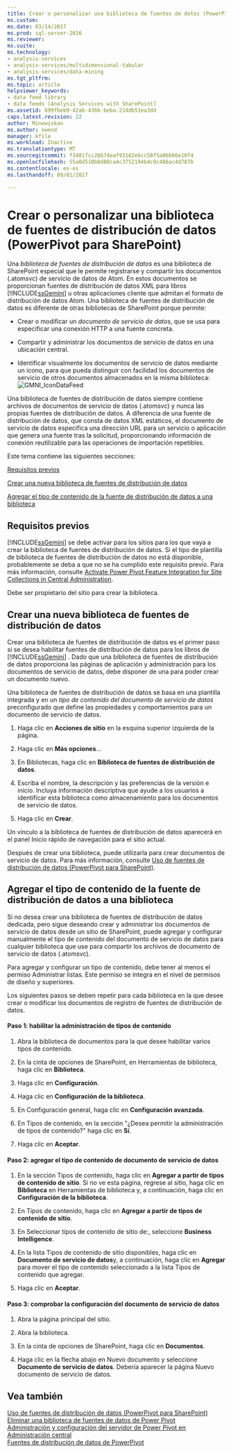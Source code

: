 ```yaml
---
title: Crear o personalizar una biblioteca de fuentes de datos (PowerPivot para SharePoint) | Documentos de Microsoft
ms.custom: 
ms.date: 03/14/2017
ms.prod: sql-server-2016
ms.reviewer: 
ms.suite: 
ms.technology:
- analysis-services
- analysis-services/multidimensional-tabular
- analysis-services/data-mining
ms.tgt_pltfrm: 
ms.topic: article
helpviewer_keywords:
- data feed library
- data feeds [Analysis Services with SharePoint]
ms.assetid: 699fbeb9-42ab-436b-beba-214db51ea3dd
caps.latest.revision: 22
author: Minewiskan
ms.author: owend
manager: kfile
ms.workload: Inactive
ms.translationtype: MT
ms.sourcegitcommit: f3481fcc2bb74eaf93182e6cc58f5a06666e10f4
ms.openlocfilehash: 55a0d510b8d80ca4c3752194b4c9c488ac4d787b
ms.contentlocale: es-es
ms.lasthandoff: 09/01/2017

---
```

# <a name="create-or-customize-a-data-feed-library-power-pivot-for-sharepoint"></a>Crear o personalizar una biblioteca de fuentes de distribución de datos (PowerPivot para SharePoint)
  Una *biblioteca de fuentes de distribución de datos* es una biblioteca de SharePoint especial que le permite registrarse y compartir los documentos (.atomsvc) de servicio de datos de Atom. En estos documentos se proporcionan fuentes de distribución de datos XML para libros [!INCLUDE[ssGemini](../../includes/ssgemini-md.md)] u otras aplicaciones cliente que admitan el formato de distribución de datos Atom. Una biblioteca de fuentes de distribución de datos es diferente de otras bibliotecas de SharePoint porque permite:  
  
-   Crear o modificar un *documento de servicio de datos*, que se usa para especificar una conexión HTTP a una fuente concreta.  
  
-   Compartir y administrar los documentos de servicio de datos en una ubicación central.  
  
-   Identificar visualmente los documentos de servicio de datos mediante un icono, para que pueda distinguir con facilidad los documentos de servicio de otros documentos almacenados en la misma biblioteca: ![GMNI_IconDataFeed](../../analysis-services/power-pivot-sharepoint/media/gmni-icondatafeed.gif "GMNI_IconDataFeed")  
  
 Una biblioteca de fuentes de distribución de datos siempre contiene archivos de documentos de servicio de datos (.atomsvc) y nunca las propias fuentes de distribución de datos. A diferencia de una fuente de distribución de datos, que consta de datos XML estáticos, el documento de servicio de datos especifica una dirección URL para un servicio o aplicación que genera una fuente tras la solicitud, proporcionando información de conexión reutilizable para las operaciones de importación repetibles.  
  
 Este tema contiene las siguientes secciones:  
  
 [Requisitos previos](#prereq)  
  
 [Crear una nueva biblioteca de fuentes de distribución de datos](#createlib)  
  
 [Agregar el tipo de contenido de la fuente de distribución de datos a una biblioteca](#addtolib)  
  
##  <a name="prereq"></a> Requisitos previos  
 [!INCLUDE[ssGemini](../../includes/ssgemini-md.md)] se debe activar para los sitios para los que vaya a crear la biblioteca de fuentes de distribución de datos. Si el tipo de plantilla de biblioteca de fuentes de distribución de datos no está disponible, probablemente se deba a que no se ha cumplido este requisito previo. Para más información, consulte [Activate Power Pivot Feature Integration for Site Collections in Central Administration](../../analysis-services/power-pivot-sharepoint/activate-power-pivot-integration-for-site-collections-in-ca.md).  
  
 Debe ser propietario del sitio para crear la biblioteca.  
  
##  <a name="createlib"></a> Crear una nueva biblioteca de fuentes de distribución de datos  
 Crear una biblioteca de fuentes de distribución de datos es el primer paso si se desea habilitar fuentes de distribución de datos para los libros de [!INCLUDE[ssGemini](../../includes/ssgemini-md.md)] . Dado que una biblioteca de fuentes de distribución de datos proporciona las páginas de aplicación y administración para los documentos de servicio de datos, debe disponer de una para poder crear un documento nuevo.  
  
 Una biblioteca de fuentes de distribución de datos se basa en una plantilla integrada y en un *tipo de contenido del documento de servicio de datos* preconfigurado que define las propiedades y comportamientos para un documento de servicio de datos.  
  
1.  Haga clic en **Acciones de sitio** en la esquina superior izquierda de la página.  
  
2.  Haga clic en **Más opciones**...  
  
3.  En Bibliotecas, haga clic en **Biblioteca de fuentes de distribución de datos**.  
  
4.  Escriba el nombre, la descripción y las preferencias de la versión e inicio. Incluya información descriptiva que ayude a los usuarios a identificar esta biblioteca como almacenamiento para los documentos de servicio de datos.  
  
5.  Haga clic en **Crear**.  
  
 Un vínculo a la biblioteca de fuentes de distribución de datos aparecerá en el panel Inicio rápido de navegación para el sitio actual.  
  
 Después de crear una biblioteca, puede utilizarla para crear documentos de servicio de datos. Para más información, consulte [Uso de fuentes de distribución de datos &#40;PowerPivot para SharePoint&#41;](../../analysis-services/power-pivot-sharepoint/use-data-feeds-power-pivot-for-sharepoint.md).  
  
##  <a name="addtolib"></a> Agregar el tipo de contenido de la fuente de distribución de datos a una biblioteca  
 Si no desea crear una biblioteca de fuentes de distribución de datos dedicada, pero sigue deseando crear y administrar los documentos de servicio de datos desde un sitio de SharePoint, puede agregar y configurar manualmente el tipo de contenido del documento de servicio de datos para cualquier biblioteca que use para compartir los archivos de documento de servicio de datos (.atomsvc).  
  
 Para agregar y configurar un tipo de contenido, debe tener al menos el permiso Administrar listas. Este permiso se integra en el nivel de permisos de diseño y superiores.  
  
 Los siguientes pasos se deben repetir para cada biblioteca en la que desee crear o modificar los documentos de registro de fuentes de distribución de datos.  
  
#### <a name="step-1-enable-content-type-management"></a>Paso 1: habilitar la administración de tipos de contenido  
  
1.  Abra la biblioteca de documentos para la que desee habilitar varios tipos de contenido.  
  
2.  En la cinta de opciones de SharePoint, en Herramientas de biblioteca, haga clic en **Biblioteca**.  
  
3.  Haga clic en **Configuración**.  
  
4.  Haga clic en **Configuración de la biblioteca**.  
  
5.  En Configuración general, haga clic en **Configuración avanzada**.  
  
6.  En Tipos de contenido, en la sección "¿Desea permitir la administración de tipos de contenido?" haga clic en **Sí**.  
  
7.  Haga clic en **Aceptar**.  
  
#### <a name="step-2-add-the-data-service-document-content-type"></a>Paso 2: agregar el tipo de contenido de documento de servicio de datos  
  
1.  En la sección Tipos de contenido, haga clic en **Agregar a partir de tipos de contenido de sitio**. Si no ve esta página, regrese al sitio, haga clic en **Biblioteca** en Herramientas de biblioteca y, a continuación, haga clic en **Configuración de la biblioteca**.  
  
2.  En Tipos de contenido, haga clic en **Agregar a partir de tipos de contenido de sitio**.  
  
3.  En Seleccionar tipos de contenido de sitio de:, seleccione **Business Intelligence**.  
  
4.  En la lista Tipos de contenido de sitio disponibles, haga clic en **Documento de servicio de datos**y, a continuación, haga clic en **Agregar** para mover el tipo de contenido seleccionado a la lista Tipos de contenido que agregar.  
  
5.  Haga clic en **Aceptar**.  
  
#### <a name="step-3-verify-data-service-document-configuration"></a>Paso 3: comprobar la configuración del documento de servicio de datos  
  
1.  Abra la página principal del sitio.  
  
2.  Abra la biblioteca.  
  
3.  En la cinta de opciones de SharePoint, haga clic en **Documentos**.  
  
4.  Haga clic en la flecha abajo en Nuevo documento y seleccione **Documento de servicio de datos**. Debería aparecer la página Nuevo documento de servicio de datos.  
  
## <a name="see-also"></a>Vea también  
 [Uso de fuentes de distribución de datos &#40;PowerPivot para SharePoint&#41;](../../analysis-services/power-pivot-sharepoint/use-data-feeds-power-pivot-for-sharepoint.md)   
 [Eliminar una biblioteca de fuentes de datos de Power Pivot](../../analysis-services/power-pivot-sharepoint/delete-a-power-pivot-data-feed-library.md)   
 [Administración y configuración del servidor de Power Pivot en Administración central](../../analysis-services/power-pivot-sharepoint/power-pivot-server-administration-and-configuration-in-central-administration.md)   
 [Fuentes de distribución de datos de PowerPivot](../../analysis-services/power-pivot-sharepoint/power-pivot-data-feeds.md)  
  
  

